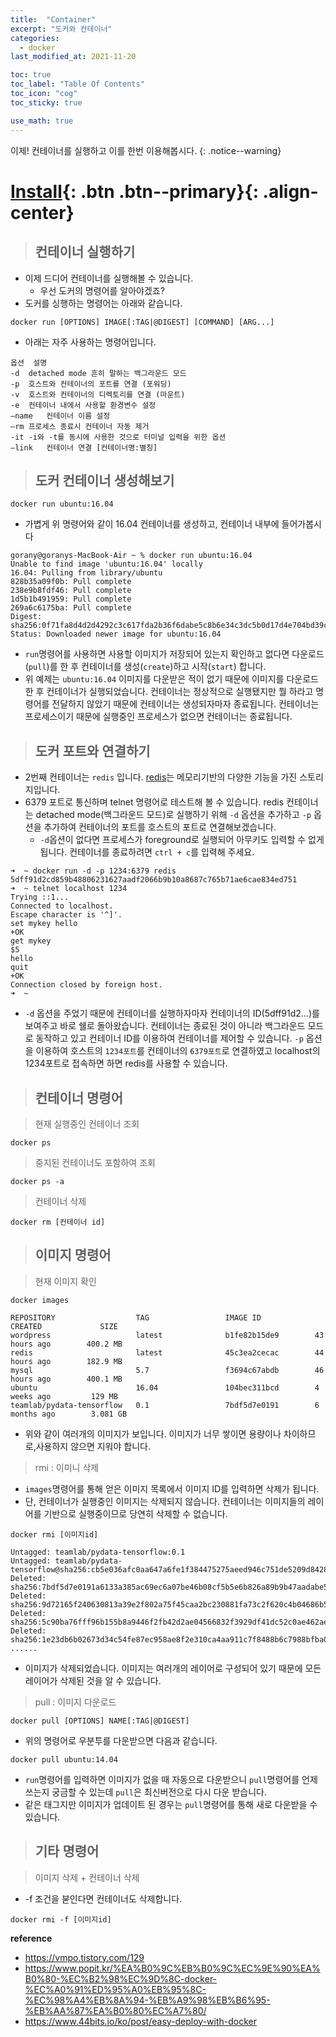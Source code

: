 ```yaml
---
title:  "Container"
excerpt: "도커와 컨테이너"
categories:
  - docker
last_modified_at: 2021-11-20

toc: true
toc_label: "Table Of Contents"
toc_icon: "cog"
toc_sticky: true

use_math: true
---
```


 이제! 컨테이너를 실행하고 이를 한번 이용해봅시다.
{: .notice--warning}

# [Install](#link){: .btn .btn--primary}{: .align-center}

> ## 컨테이너 실행하기

- 이제 드디어 컨테이너를 실행해볼 수 있습니다. 
  - 우선 도커의 명령어를 알아야겠죠? 
- 도커를 싱행하는 명령어는 아래와 같습니다.

```
docker run [OPTIONS] IMAGE[:TAG|@DIGEST] [COMMAND] [ARG...]
```

- 아래는 자주 사용하는 명령어입니다.

```
옵션	설명
-d	detached mode 흔히 말하는 백그라운드 모드
-p	호스트와 컨테이너의 포트를 연결 (포워딩)
-v	호스트와 컨테이너의 디렉토리를 연결 (마운트)
-e	컨테이너 내에서 사용할 환경변수 설정
–name	컨테이너 이름 설정
–rm	프로세스 종료시 컨테이너 자동 제거
-it	-i와 -t를 동시에 사용한 것으로 터미널 입력을 위한 옵션
–link	컨테이너 연결 [컨테이너명:별칭]
```

> ## 도커 컨테이너 생성해보기

```
docker run ubuntu:16.04
```

- 가볍게 위 명령어와 같이 16.04 컨테이너를 생성하고, 컨테이너 내부에 들어가봅시다

```
gorany@goranys-MacBook-Air ~ % docker run ubuntu:16.04
Unable to find image 'ubuntu:16.04' locally
16.04: Pulling from library/ubuntu
828b35a09f0b: Pull complete 
238e9b8fdf46: Pull complete 
1d5b1b491959: Pull complete 
269a6c6175ba: Pull complete 
Digest: sha256:0f71fa8d4d2d4292c3c617fda2b36f6dabe5c8b6e34c3dc5b0d17d4e704bd39c
Status: Downloaded newer image for ubuntu:16.04
```

- `run`명령어를 사용하면 사용할 이미지가 저장되어 있는지 확인하고 없다면 다운로드(`pull`)를 한 후 컨테이너를 생성(`create`)하고 시작(`start`) 합니다.
- 위 예제는 `ubuntu:16.04` 이미지를 다운받은 적이 없기 때문에 이미지를 다운로드 한 후 컨테이너가 실행되었습니다. 컨테이너는 정상적으로 실행됐지만 뭘 하라고 명령어를 전달하지 않았기 때문에 컨테이너는 생성되자마자 종료됩니다. 컨테이너는 프로세스이기 때문에 실행중인 프로세스가 없으면 컨테이너는 종료됩니다.

> ## 도커 포트와 연결하기

- 2번째 컨테이너는 `redis` 입니다. [redis](https://redis.io/)는 메모리기반의 다양한 기능을 가진 스토리지입니다. 
- 6379 포트로 통신하며 telnet 명령어로 테스트해 볼 수 있습니다. redis 컨테이너는 detached mode(백그라운드 모드)로 실행하기 위해 `-d` 옵션을 추가하고 `-p` 옵션을 추가하여 컨테이너의 포트를 호스트의 포트로 연결해보겠습니다.
  - `-d`옵션이 없다면 프로세스가 foreground로 실행되어 아무키도 입력할 수 없게 됩니다. 컨테이너를 종료하려면 `ctrl + c`를 입력해 주세요.

```
➜  ~ docker run -d -p 1234:6379 redis                                           
5dff91d2cd859b48806231627aadf2066b9b10a8687c765b71ae6cae834ed751                
➜  ~ telnet localhost 1234                                                      
Trying ::1...                                                                   
Connected to localhost.                                                         
Escape character is '^]'.                                                       
set mykey hello                                                                 
+OK                                                                             
get mykey                                                                       
$5                                                                              
hello                                                                           
quit                                                                            
+OK                                                                             
Connection closed by foreign host.                                              
➜  ~                                                                           
```

- `-d` 옵션을 주었기 때문에 컨테이너를 실행하자마자 컨테이너의 ID(5dff91d2…)를 보여주고 바로 쉘로 돌아왔습니다. 컨테이너는 종료된 것이 아니라 백그라운드 모드로 동작하고 있고 컨테이너 ID를 이용하여 컨테이너를 제어할 수 있습니다. `-p` 옵션을 이용하여 호스트의 `1234포트`를 컨테이너의 `6379포트`로 연결하였고 localhost의 1234포트로 접속하면 하면 redis를 사용할 수 있습니다.

> ## 컨테이너 명령어

> 현재 실행중인 컨테이너 조회

```
docker ps
```

> 중지된 컨테이너도 포함하여 조회

```
docker ps -a
```

> 컨테이너 삭제

```
docker rm [컨테이너 id]
```

> ## 이미지 명령어

> 현재 이미지 확인

```
docker images
```

```
REPOSITORY                  TAG                 IMAGE ID            CREATED             SIZE
wordpress                   latest              b1fe82b15de9        43 hours ago        400.2 MB
redis                       latest              45c3ea2cecac        44 hours ago        182.9 MB
mysql                       5.7                 f3694c67abdb        46 hours ago        400.1 MB
ubuntu                      16.04               104bec311bcd        4 weeks ago         129 MB
teamlab/pydata-tensorflow   0.1                 7bdf5d7e0191        6 months ago        3.081 GB
```

- 위와 같이 여러개의 이미지가 보입니다. 이미지가 너무 쌓이면 용량이나 차이하므로,사용하지 않으면 지워야 합니다.

> rmi : 이미니 삭제

- `images`명령어를 통해 얻은 이미지 목록에서 이미지 ID를 입력하면 삭제가 됩니다. 
- 단, 컨테이너가 실행중인 이미지는 삭제되지 않습니다. 컨테이너는 이미지들의 레이어를 기반으로 실행중이므로 당연히 삭제할 수 없습니다.

```
docker rmi [이미지id]
```

```
Untagged: teamlab/pydata-tensorflow:0.1
Untagged: teamlab/pydata-tensorflow@sha256:cb5e036afc0aa647a6fe1f384475275aeed946c751de5209d84282c986589b7f
Deleted: sha256:7bdf5d7e0191a6133a385ac69ec6a07be46b08cf5b5e6b826a89b9b47aadabe5
Deleted: sha256:9d72165f240630813a39e2f802a75f45caa2bc230881fa73c2f620c4b04686b5
Deleted: sha256:5c90ba76fff96b155b8a9446f2fb42d2ae04566832f3929df41dc52c0ae462ae
Deleted: sha256:1e23db6b02673d34c54fe87ec958ae8f2e310ca4aa911c7f8488b6c7988bfba0
......
```

- 이미지가 삭제되었습니다. 이미지는 여러개의 레이어로 구성되어 있기 때문에 모든 레이어가 삭제된 것을 알 수 있습니다. 

> pull : 이미지 다운로드 

```
docker pull [OPTIONS] NAME[:TAG|@DIGEST]
```

- 위의 명령어로 우분투를 다운받으면 다음과 같습니다.

```
docker pull ubuntu:14.04
```

- `run`명령어를 입력하면 이미지가 없을 때 자동으로 다운받으니 `pull`명령어를 언제 쓰는지 궁금할 수 있는데 `pull`은 최신버전으로 다시 다운 받습니다. 
- 같은 태그지만 이미지가 업데이트 된 경우는 `pull`명령어를 통해 새로 다운받을 수 있습니다.

> ## 기타 명령어

> 이미지 삭제 + 컨테이너 삭제

- -f 조건을 붇인다면 컨테이너도 삭제합니다.

```
docker rmi -f [이미지id]
```



**reference**

- https://vmpo.tistory.com/129
- <https://www.popit.kr/%EA%B0%9C%EB%B0%9C%EC%9E%90%EA%B0%80-%EC%B2%98%EC%9D%8C-docker-%EC%A0%91%ED%95%A0%EB%95%8C-%EC%98%A4%EB%8A%94-%EB%A9%98%EB%B6%95-%EB%AA%87%EA%B0%80%EC%A7%80/>
- <https://www.44bits.io/ko/post/easy-deploy-with-docker>

